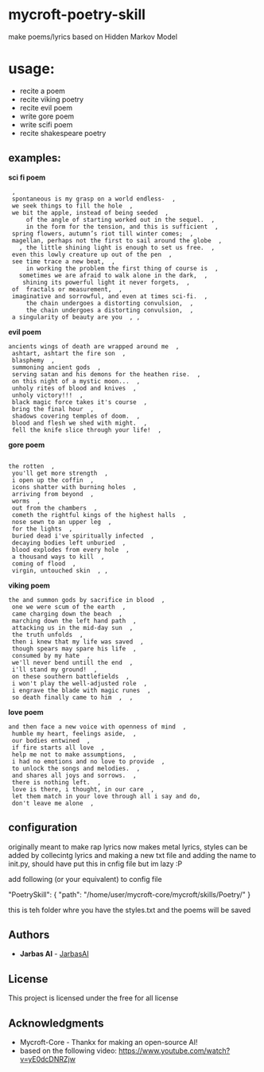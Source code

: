 # mycroft-poetry-skill
make poems/lyrics based on Hidden Markov Model

# usage:
- recite a poem
- recite viking poetry
- recite evil poem
- write gore poem
- write scifi poem
- recite shakespeare poetry

## examples:
**sci fi poem**
```
 ,
 spontaneous is my grasp on a world endless-  ,
 we seek things to fill the hole  ,
 we bit the apple, instead of being seeded  ,
     of the angle of starting worked out in the sequel.  ,
     in the form for the tension, and this is sufficient  ,
 spring flowers, autumn’s riot till winter comes;  ,
 magellan, perhaps not the first to sail around the globe  ,
   , the little shining light is enough to set us free.  ,
 even this lowly creature up out of the pen  ,
 see time trace a new beat,  ,
     in working the problem the first thing of course is  ,
   sometimes we are afraid to walk alone in the dark,  ,
    shining its powerful light it never forgets,  ,
 of  fractals or measurement,  ,
 imaginative and sorrowful, and even at times sci-fi.  ,
     the chain undergoes a distorting convulsion,  ,
     the chain undergoes a distorting convulsion,  ,
 a singularity of beauty are you  , ,
```
**evil poem**
```
ancients wings of death are wrapped around me  ,
 ashtart, ashtart the fire son  ,
 blasphemy  ,
 summoning ancient gods  ,
 serving satan and his demons for the heathen rise.  ,
 on this night of a mystic moon...  ,
 unholy rites of blood and knives  ,
 unholy victory!!!  ,
 black magic force takes it's course  ,
 bring the final hour  ,
 shadows covering temples of doom.  ,
 blood and flesh we shed with might.  ,
 fell the knife slice through your life!  ,
```
**gore poem**
```

the rotten  ,
 you'll get more strength  ,
 i open up the coffin  ,
 icons shatter with burning holes  ,
 arriving from beyond  ,
 worms  ,
 out from the chambers  ,
 cometh the rightful kings of the highest halls  ,
 nose sewn to an upper leg  ,
 for the lights  ,
 buried dead i've spiritually infected  ,
 decaying bodies left unburied  ,
 blood explodes from every hole  ,
 a thousand ways to kill  ,
 coming of flood  ,
 virgin, untouched skin  , ,
```
**viking poem**
```
the and summon gods by sacrifice in blood  ,
 one we were scum of the earth  ,
 came charging down the beach  ,
 marching down the left hand path  ,
 attacking us in the mid-day sun  ,
 the truth unfolds  ,
 then i knew that my life was saved  ,
 though spears may spare his life  ,
 consumed by my hate  ,
 we'll never bend untill the end  ,
 i'll stand my ground!  ,
 on these southern battlefields  ,
 i won't play the well-adjusted role  ,
 i engrave the blade with magic runes  ,
 so death finally came to him  ,  ,
```
**love poem**
```
and then face a new voice with openness of mind  ,
 humble my heart, feelings aside,  ,
 our bodies entwined  ,
 if fire starts all love  ,
 help me not to make assumptions,  ,
 i had no emotions and no love to provide  ,
 to unlock the songs and melodies.  ,
 and shares all joys and sorrows.  ,
 there is nothing left.  ,
 love is there, i thought, in our care  ,
 let them match in your love through all i say and do,  
 don't leave me alone  ,
```



## configuration
originally meant to make rap lyrics now makes metal lyrics, styles can be added by collecintg lyrics and making a new txt file and adding the name to init.py, should have put this in cnfig file but im lazy :P

add following (or your equivalent) to config file

 "PoetrySkill": {
    "path": "/home/user/mycroft-core/mycroft/skills/Poetry/"
  }
  
  
  this is teh folder whre you have the styles.txt and the poems will be saved
## Authors

* **Jarbas AI** - [JarbasAI](https://github.com/JarbasAI)

## License

This project is licensed under the free for all license

## Acknowledgments

* Mycroft-Core - Thankx for making an open-source AI!
* based on the following video: https://www.youtube.com/watch?v=yE0dcDNRZjw


